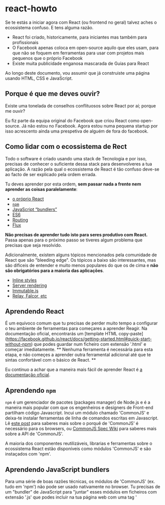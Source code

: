 # react-howto

Se te estás a iniciar agora com React (ou frontend no geral) talvez aches o ecossistema confuso. E tens alguma razão.

* React foi criado, historicamente, para iniciantes mas também para profissionais
* O Facebook apenas coloca em open-source aquilo que eles usam, para que não se foquem em ferramentas para usar com projetos mais pequenos que o próprio Facebook
* Existe muita publicidade enganosa mascarada de Guias para React

Ao longo deste documento, vou assumir que já construiste uma página usando HTML, CSS e JavaScript.

## Porque é que me deves ouvir?

Existe uma tonelada de conselhos conflituosos sobre React por aí; porque me ouvir?

Eu fiz parte da equipa original do Facebook que criou React como open-source. Já não estou no Facebook. Agora estou numa pequena startup por isso acrescento ainda uma prespetiva de alguém de fora do facebook.

## Como lidar com o ecossistema de Rect

Todo o software é criado usando uma stack de Tecnologia e por isso, precisas de conhecer o suficiente dessa stack para desenvolveres a tua aplicação. A razão pela qual o ecossistema de React é tão confuso deve-se ao facto de ser explicado pela ordem errada.

Tu deves aprender por esta ordem, **sem passar nada a frente nem aprender as coisas paralelamente**:
* [o próprio React](#aprendendo-react)
* [`npm`](#aprendendo-npm)
* [JavaScript “bundlers”](#aprendendo-javascript-bundlers)
* [ES6](#aprendendo-es6)
* [Routing](#aprendendo-routing)
* [Flux](#aprendendo-flux)

**Não precisas de aprender tudo isto para seres produtivo com React.** Passa apenas para o próximo passo se tiveres algum problema que precisas que seja resolvido.

Adicionalmente, existem alguns tópicos mencionados pela comunidade de React que são "bleeding edge". Os tópicos a baixo são interessantes, mas são dificeis de entender e muito menos populares do que os de cima e **não são obrigatórios para a maioria das aplicações**.
* [Inline styles](#aprendendo-inline-styles)
* [Server rendering](#aprendendo-server-rendering)
* [Immutable.js](#aprendendo-immutablejs)
* [Relay, Falcor, etc](#aprendendo-relay-falcor-etc)

## Aprendendo React

É um equívoco comum que tu precisas de perder muito tempo a configurar o teu ambiente de ferramentas para começares a aprender Reagir. Na documentação oficial, encontrarás um [template HTML copy-paste] (https://facebook.github.io/react/docs/getting-started.html#quick-start-without-npm) que podes guardar num ficheiro com extensão '.html' e começar imediatamente. ** Nenhuma ferramenta é necessária para esta etapa, e não começes a aprender outra ferramental adicional até que te sintas confortável com o básico de React. **

Eu continuo a achar que a maneira mais fácil de aprender React é [a documentação oficial](https://facebook.github.io/react/docs/tutorial.html).

## Aprendendo `npm`

`npm` é um gerenciador de pacotes (packages manager) de Node.js e é a maneira mais popular com que os engenheiros e designers de Front-end partilham código Javascript. Incui um módulo chamado 'CommonJS' e deixa-te instalar ferramentas de linha de comandos escritas em Javascript. Lê [este post](http://0fps.net/2013/01/22/commonjs-why-and-how/) para saberes mais sobre o porquê de 'CommonJS' é necessário para os browsers, ou [CommonJS Spec Wiki](http://wiki.commonjs.org/wiki/Introduction) para saberes mais sobre a API de 'CommonJS'.

A maioria dos componentes reutilizáveis, librarias e ferramentas sobre o ecossistema React estão disponíveis como módulos 'CommonJS' e são instaçados com 'npm'.

## Aprendendo JavaScript bundlers

Para uma série de boas razões técnicas, os módulos de 'CommonJS' (ex. tudo em 'npm') não pode ser usado nativamente no browser. Tu precisas de um "bundler" de JavaScript para "juntar" esses módulos em ficheiros com extensão '.js' que podes incluir na tua página web com uma tag '<script>'.

Exemplos de Javascript bundlers incluem 'webpack' e 'browserify'. Ambos são boas opções, mas eu prefiro 'webpack' pois tem muitas mais caracteristicas que fazem com que o desenvolvimento de aplicações grandes seja mais fácil. Como a sua documentação pode ser um pouco confusa, Eu tenho um [template plug-and-play para começares](https://github.com/petehunt/react-webpack-template) com casos de uso mais complexos

Uma coisa para ter em mente: 'CommonJS' usa a função 'require()' para importar módulos, por isso muita gente fica confusa e pensa que tem alguma coisa haver com o projeto chamado 'require.js'. Por diferentes razões técnicas, eu sugiro que evites 'require.js'Também não é muito popular no ecossistema de React.

## Aprendendo ES6

Para além de JSX (que aprendeste no tutorial de React), podes encontrar alguma sintaxe engraçada nos exemplos de React. Chama-se ES6, e é a última versão de Javascript por isso, é provável que ainda não tenhas aprendido. Como é tão recente, ainda não é suportada nos browsers mas o teu bundler pode traduzir por ti configurando-o da melhor maneira.

Se o que realmente queres é apenas saber trabalhar com React, **podes saltar à frente esta secção de ES6**, ou tenta voltar atrás daqui a uns tempos.

Podes já ter ouvido alguma talk sobre as classes ES6 serem uma melhor maneira de criar componentes React. Isto não é verdade. A maioria das pessoas (incluindo no Facebook), usam `React.createClass()`.

## Aprendendo routing

Aplicações do tipo "Single Page" (uma única página) são a moda, hoje em dia. São páginas web que carregam uma vez e, quando o user clica num link ou botão, o Javascript atualiza a barra de endereço, mas a página web não é carregada novamente. A esta gestão da barra de endereços, chamamos **router**.

 O router mais comum do ecossistema de React é [react-router](https://github.com/rackt/react-router). Se estás a criar uma single page, usa-o, a não ser que tenhas um bom motivo para não o fazeres.

 **Não uses um router se não estás a criar uma aplicação single page**. Aliás, a maioria dos projetos começam com componentes pequenos dentro de uma aplicação grande.

## Aprendendo Flux

Provavelmente já ouviste falar de Flux. Existem *toneladas* de má inflormação sobre Flux, por aí fora.

Algumas pessoas sentam-se para criar uma app e querem definir o modelo de dados, e pensam que precisam de Flux para isso. **Essa é a maneira errada de adoptar Flux. Flux só deve ser adicionado quando muitos componentes estão já construidos**.

Componentes React estão arranjados de forma hierárquica. Na maioria das vezes, o teu modelo de dados segue hierarquia também. Nessas situações, Flux não te ajuda assim muito. No entanto, o teu modelo de dados pode não ser hierárquico. Quando os teus componentes React começam a receber `props` que pareçam estranhos, ou tu tens um pequeno numero de componentes a começar a tornarem-se muito complexos, talvez queiras dar uma vista de olhos em Flux.

**Tu vais ter a certeza quando precisares de usar Flux. Se não tens a certeza se precisas, então, não precisas.**

Se decidiste que queres usar Flux, então, a mais popular e bem documentada libraria Flux é [Redux](http://redux.js.org/). Existem *imensas* alternativas por aí fora, e tu vais ficar tentado a avaliar muitas delas, mas o meu concelho é que fiques pela mais popular.

## Aprendendo inline styles

Antes de React, muitas pessoas reutilizavam folhas de estilo CSS complicadas produzidas com pré processadores tipo SASS. Como React faz com que seja fácil escrever componentes reutilizáveis, a tua folha de estilos pode ser menos complicada. Muitas pessoas na comunidade (eu próprio incluido) estão a experimentar livrar-se completamnete das folhas de estilo.

Esta é uma ideia completamente maluca por diversas razões. Faz com que as media querys sejam mais dificeis, e é possivel que existam limitações a nivel de performance com esta técnica. **Quando começas com React, faz o que normalmente fazias com os estilos**.

Assim que saibas como React funciona, podes olhar a algumas tecnicas. Uma muito popular é [BEM](https://en.bem.info/). Eu recomendo eliminar progressivamente o teu pré processador CSS, pois React dá te formas mais poderosas de reutilizar estilos (reutilizando componentes) e o teu Bundler Javascript pode gerar folhas de estilo mais eficientes para ti. )Eu dei uma  [talk sobre isto na OSCON](https://www.youtube.com/watch?v=VkTCL6Nqm6Y)). Com isto dito, React, como qualquer outra libraria Javascript, funciona bem à mesma com pré processadores CSS.

Em alternativa, tu podes usar [Módulos CSS](http://glenmaddern.com/articles/css-modules), mais espoecificamente, [react-css-modules](https://github.com/gajus/react-css-modules). Com módulos CSS, tu podes escrever CSS (ou SASS/LESS/Stylus), mas tu podes geri-los e compor os teus ficheiros CSS como tu farias com estilos inline em React. E não precisas de te preocupar com a gestão dos nomes das classes usando metodologias BEM, pois isso é lidado por ti, pelo módulo de Sistema.

## Aprendendo Server rendering

Server Rendering é usualmente chamado de Javascript "universal" ou "isomórfico". Significa que pode pegar nos teus componentes React e transforma-los em HTML estático no servidor. Isto melhora a performance inicial pois o User não precisa de esperar pelo JS para fazer download para que consiga ver a interface inicial, e o React pode reutilizar o HTML do server-rendering para que não precise de gerar o client-side.

Precisas de Server Rendering se reparares que o render inicial é demasiado lento ou se tu queres melhorar o sistema de ranking de pesquisas (SEO). Enquanto que é verdade que a Google indexa, agora, conteúdo de client-rendered,desde Janeiro de 2016 que, de todas as vezes que foi medido, mostra que afecta o ranking de forma negativa, potencialmente devido à penalização na performance de client-side rendering.

Server rendering necessita ainda, de muitas ferramentas para ser feito da melhor maneira. Desde que ele suporta de forma transparente os componentes React escritos sem server rendering em mente, deves construir a tua app primeiro e só depois preocupar-te com server-rendering. Tu não precisas de re-escrever todos os componentes para suporta-lo.

## Aprendendo Immutable.js

[Immutable.js](https://facebook.github.io/immutable-js/) dá-nos uma série de estruturas de dados que podem ajudar a resolver alguns problemas de performance quando construimos Apps React. É uma óptima libraria, e tu provavelmente vais usa-la em bastantes apps daqui para a frente, mas é completamente desnecessária até que tenhas um bom conhecimento das implicações na performance.
